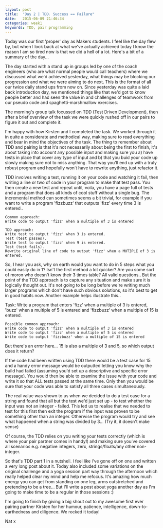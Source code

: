 ```yaml
---
layout: post
title:  "Day 2 | TDD. Success == Failure"
date:   2015-06-09 21:46:34
categories: week1
keywords: TDD, pair programming
---
```


Today was our first 'proper' day as Makers students. I feel like the day flew by, but when I look back at what we've actually achieved today I know the reason I am so tired now is that we did a hell of a lot. Here's a bit of a summary of the day... 

The day started with a stand up in groups led by one of the coach engineers (who are what normal people would call teachers) where we discussed what we'd achieved yesterday, what things may be blocking our progression and what we were aiming to do next. This is the format of all our twice daily stand ups from now on. Since yesterday was quite a laid back introduction day, we mentioned things like that we'd got to know people better and had seen the value in and challenges of teamwork from our pseudo code and spaghetti-marshmallow exercises. 

The morning's group talk focussed on TDD (Test Driven Development), then after a brief overview of the task we were quickly rushed off in our pairs to figure it out and complete it.

I'm happy with how Kirsten and I completed the task. We worked through it in quite a considerate and methodical way, making sure to read everything and bear in mind the objectives of the task. The thing to remember about TDD and pairing is that it's not necessarily about being the first to finish, it's about taking into account any possible input and making sure you a) have tests in place that cover any type of input and b) that you buid your code up slowly making sure not to miss anything. That way you'll end up with a truly robust program and hopefully won't have to rewrite anything, just refactor it. 

TDD involves writing a test, running it on your code and watching it fail, then writing a line or two of code in your program to make that test pass. You then create a new test and repeat until, voila, you have a page full of tests and a program that does all kinds of cool stuff without a single bug. The incremental method can sometimes seems a bit trivial, for example if you want to write a program 'fizzbuzz' that outputs 'fizz' every time 3 is entered..

    Common approach:
    Write code to output 'fizz' when a multiple of 3 is entered

    TDD approach: 
    Write test to output 'fizz' when 3 is entered. 
    Test (test passes). 
    Write test to output 'fizz' when 9 is entered. 
    Test (test fails). 
    Rewrite original line of code to output 'fizz' when a MUTIPLE of 3 is entered.


So, I hear you ask, why on earth would you want to do in 5 steps what you could easily do in 1? Isn't the first method a lot quicker? Are you some sort of moron who doesn't know their 3 times table? All valid questions.. But the point of the TDD approach is to capture any situation and make sure it is logically thought out. It's not going to be long before we're writing much larger programs which don't have such obvious solutions, so it's best to get in good habits now. Another example helps illustrate this..


Task: Write a program that enters 'fizz' when a multiple of 3 is entered, 'buzz' when a multiple of 5 is entered and 'fizzbuzz' when a multiple of 15 is entered.

    Possible common approach:
    Write code to output 'fizz' when a multiple of 3 is entered
    Write code to output 'fizz' when a multiple of 5 is entered
    Write code to output 'fizzbuzz' when a multiple of 15 is entered

But there's an error here... 15 is also a multiple of 3 and 5, so which output does it return? 

If the code had been written using TDD there would be a test case for 15 and a handy error message would be outputted letting you know why the build had failed (assuming you'd set up a descriptive and specific error message). You would then be able to examine the issue with your code and write it so that ALL tests passed at the same time. Only then you would be sure that your code was able to satisfy all three cases simultaneously. 

The real value was shown to us when we decided to do a test case for a string and found that all but the test we'd just set up - to test whether the input was not an integer - failed. This led us to realise that we needed to test for this first then exit the program if the input was proven to be something other than an integer. Otherwise the program would try and see what happened when a string was divided by 3... (Try it, it doesn't make sense)

Of course, the TDD relies on you writing your tests correctly (which is where your pair partner comes in handy!) and making sure you've covered all scenarios e.g. negative integers, zero, strings/floats/any other non-integer. 

So that's TDD part 1 in a nutshell. I feel like I've gone off on one and written a very long post about it. Today also included some variations on the original challenge and a yoga session part way through the afternoon which really helped clear my mind and help me refocus. It's amazing how much energy you can get from standing on one leg, arms outstretched and pretending to be a tree... But I'll write a post about yoga another day as I'm going to make time to be a regular in those sessions :) 

I'm going to finish by giving a big shout out to my awesome first ever pairing partner Kirsten for her humour, patience, intelligence, down-to-earthedness and diligence. We rocked it today!

Nat x
